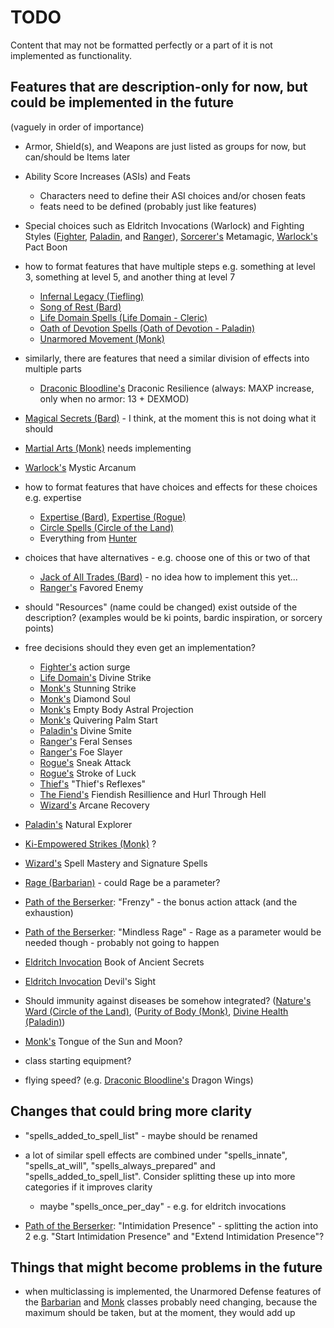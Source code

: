 # TODO

Content that may not be formatted perfectly or a part of it is not implemented as functionality.

## Features that are description-only for now, but could be implemented in the future
(vaguely in order of importance)

- Armor, Shield(s), and Weapons are just listed as groups for now, but can/should be Items later

- Ability Score Increases (ASIs) and Feats
  - Characters need to define their ASI choices and/or chosen feats
  - feats need to be defined (probably just like features)

- Special choices such as Eldritch Invocations (Warlock) and Fighting Styles ([Fighter](classes/fighter.json), [Paladin](classes/paladin.json), and [Ranger](classes/ranger.json)), [Sorcerer's](classes/sorcerer.json) Metamagic, [Warlock's](classes/warlock.json) Pact Boon

- how to format features that have multiple steps e.g. something at level 3, something at level 5, and another thing at level 7
  - [Infernal Legacy (Tiefling)](races/tiefling.json)
  - [Song of Rest (Bard)](classes/bard.json)
  - [Life Domain Spells (Life Domain - Cleric)](subclasses/life_domain.json)
  - [Oath of Devotion Spells (Oath of Devotion - Paladin)](subclasses/oath_of_devotion.json)
  - [Unarmored Movement (Monk)](classes/monk.json)
- similarly, there are features that need a similar division of effects into multiple parts
  - [Draconic Bloodline's](subclasses/draconic_bloodline.json) Draconic Resilience (always: MAXP increase, only when no armor: 13 + DEXMOD)

- [Magical Secrets (Bard)](classes/bard.json) - I think, at the moment this is not doing what it should

- [Martial Arts (Monk)](classes/monk.json) needs implementing

- [Warlock's](classes/warlock.json) Mystic Arcanum

- how to format features that have choices and effects for these choices e.g. expertise
  - [Expertise (Bard)](classes/bard.json), [Expertise (Rogue)](classes/rogue.json)
  - [Circle Spells (Circle of the Land)](subclasses/circle_of_the_land.json)
  - Everything from [Hunter](subclasses/hunter.json)

- choices that have alternatives - e.g. choose one of this or two of that
  - [Jack of All Trades (Bard)](classes/bard.json) - no idea how to implement this yet...
  - [Ranger's](classes/ranger.json) Favored Enemy

- should "Resources" (name could be changed) exist outside of the description? (examples would be ki points, bardic inspiration, or sorcery points)

- free decisions should they even get an implementation?
  - [Fighter's](classes/fighter.json) action surge
  - [Life Domain's](subclasses/life_domain.json) Divine Strike
  - [Monk's](classes/monk.json) Stunning Strike
  - [Monk's](classes/monk.json) Diamond Soul
  - [Monk's](classes/monk.json) Empty Body Astral Projection
  - [Monk's](classes/monk.json) Quivering Palm Start
  - [Paladin's](classes/paladin.json) Divine Smite
  - [Ranger's](classes/ranger.json) Feral Senses
  - [Ranger's](classes/ranger.json) Foe Slayer
  - [Rogue's](classes/rogue.json) Sneak Attack
  - [Rogue's](classes/rogue.json) Stroke of Luck
  - [Thief's](subclasses/thief.json) "Thief's Reflexes"
  - [The Fiend's](subclasses/the_fiend.json) Fiendish Resillience and Hurl Through Hell
  - [Wizard's](classes/wizard.json) Arcane Recovery

- [Paladin's](classes/paladin.json) Natural Explorer

- [Ki-Empowered Strikes (Monk)](classes/monk.json) ?
- [Wizard's](classes/wizard.json) Spell Mastery and Signature Spells
- [Rage (Barbarian)](classes/barbarian.json) - could Rage be a parameter?
- [Path of the Berserker](subclasses/path_of_the_berserker.json): "Frenzy" - the bonus action attack (and the exhaustion)
- [Path of the Berserker](subclasses/path_of_the_berserker.json): "Mindless Rage" - Rage as a parameter would be needed though - probably not going to happen

- [Eldritch Invocation](eldritch_invocations.json) Book of Ancient Secrets
- [Eldritch Invocation](eldritch_invocations.json) Devil's Sight

- Should immunity against diseases be somehow integrated? ([Nature's Ward (Circle of the Land)](subclasses/circle_of_the_land.json), ([Purity of Body (Monk)](classes/monk.json), [Divine Health (Paladin)](classes/paladin.json))

- [Monk's](classes/monk.json) Tongue of the Sun and Moon?
- class starting equipment?

- flying speed? (e.g. [Draconic Bloodline's](subclasses/draconic_bloodline.json) Dragon Wings)

## Changes that could bring more clarity

- "spells_added_to_spell_list" - maybe should be renamed

- a lot of similar spell effects are combined under "spells_innate", "spells_at_will", "spells_always_prepared" and "spells_added_to_spell_list". Consider splitting these up into more categories if it improves clarity
  - maybe "spells_once_per_day" - e.g. for eldritch invocations

- [Path of the Berserker](subclasses/path_of_the_berserker.json): "Intimidation Presence" - splitting the action into 2 e.g. "Start Intimidation Presence" and "Extend Intimidation Presence"?

## Things that might become problems in the future

- when multiclassing is implemented, the Unarmored Defense features of the [Barbarian](classes/barbarian.json) and [Monk](classes/monk.json) classes probably need changing, because the maximum should be taken, but at the moment, they would add up
